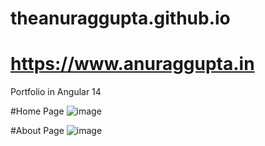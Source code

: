 # theanuraggupta.github.io
# https://www.anuraggupta.in
Portfolio in Angular 14

#Home Page
![image](https://github.com/theanuraggupta/theanuraggupta.github.io/assets/15166401/f54bd6e9-feb5-4236-a521-304cce4830a8)

#About Page
![image](https://github.com/theanuraggupta/theanuraggupta.github.io/assets/15166401/59f26787-50b8-4969-883b-78f85bdf2052)
